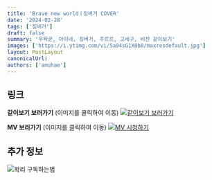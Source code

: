 ```yaml
---
title: 'Brave new worldㅣ징버거 COVER'
date: '2024-02-28'
tags: ['징버거']
draft: false
summary: '우왁굳, 아이네, 징버거, 주르르, 고세구, 비챤 같이보기'
images: ['https://i.ytimg.com/vi/Sa94sG1X0b8/maxresdefault.jpg']
layout: PostLayout
canonicalUrl:
authors: ['amuhae']
---
```


## 링크

**같이보기 보러가기** (이미지를 클릭하여 이동)
[![같이보기 보러가기](../static/images/logo.png)](https://cafe.naver.com/steamindiegame/15287740)

**MV 보러가기** (이미지를 클릭하여 이동)
[![MV 시청하기](https://i.ytimg.com/vi/Sa94sG1X0b8/maxresdefault.jpg)](https://youtu.be/Sa94sG1X0b8)

## 추가 정보

![왁리 구독하는법](../static/images/sub.gif)

